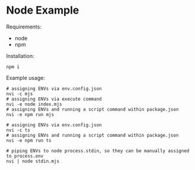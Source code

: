 # Node Example

Requirements:
- node
- npm

Installation:
```DOSINI
npm i
```

Example usage:
```DOSINI
# assigning ENVs via env.config.json
nvi -c mjs
# assigning ENVs via execute command
nvi -e node index.mjs
# assigning ENVs and running a script command within package.json
nvi -e npm run mjs

# assigning ENVs via env.config.json
nvi -c ts
# assigning ENVs and running a script command within package.json
nvi -e npm run ts

# piping ENVs to node process.stdin, so they can be manually assigned to process.env
nvi | node stdin.mjs
```
